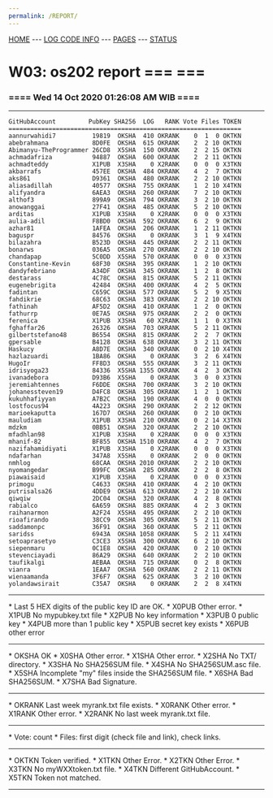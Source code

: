 ```yaml
---
permalink: /REPORT/
---
```

[HOME](../) ---
[LOG CODE INFO](https://osp4diss.vlsm.org/ETC/logCodes.txt) ---
[PAGES](../GitHubPages/) ---
[STATUS](../STATUS/)

# W03: os202 report === ===
### ==== Wed 14 Oct 2020 01:26:08 AM WIB ====
<hr>

```
GitHubAccount         PubKey SHA256  LOG   RANK Vote Files TOKEN
================================================================
aannurwahidi7          19819  OKSHA  410 OKRANK    0  1  0 OKTKN
abebrahmana            8D0FE  OKSHA  615 OKRANK    2  2 10 OKTKN
Abimanyu-TheProgrammer 26CD8  X5SHA  150 OKRANK    2  2 15 OKTKN
achmadafriza           94887  OKSHA  600 OKRANK    2  2 11 OKTKN
achmadteddy            X1PUB  X3SHA    0 X2RANK    0  0  0 X3TKN
akbarrafs              457EE  OKSHA  484 OKRANK    4  2  7 OKTKN
aks861                 D9361  OKSHA  480 OKRANK    2  2 10 OKTKN
aliasadillah           40577  OKSHA  755 OKRANK    1  2 10 X4TKN
alifyandra             6AEA3  OKSHA  260 OKRANK    7  2 10 OKTKN
althof3                899A9  OKSHA  794 OKRANK    3  2 10 OKTKN
anowanggai             27F41  OKSHA  485 OKRANK    5  2 10 OKTKN
arditas                X1PUB  X3SHA    0 X2RANK    0  0  0 X3TKN
aulia-adil             F8BD0  OKSHA  592 OKRANK    6  2  9 OKTKN
azhar81                1AFEA  OKSHA  206 OKRANK    1  2 11 OKTKN
baguspr                84576  OKSHA    0 OKRANK    3  1  9 X4TKN
bilazahra              B523D  OKSHA  445 OKRANK    2  2 11 OKTKN
bonarws                036A5  OKSHA  270 OKRANK    2  2 10 OKTKN
chandapap              5C0DD  X5SHA  570 OKRANK    0  0  0 X3TKN
Constantine-Kevin      68F30  OKSHA  395 OKRANK    1  2 10 OKTKN
dandyfebriano          A34DF  OKSHA  345 OKRANK    1  2  8 OKTKN
destarass              4C78C  OKSHA  815 OKRANK    5  2 11 OKTKN
eugenebrigita          42484  OKSHA  400 OKRANK    4  2  5 OKTKN
fadintan               C659C  OKSHA  577 OKRANK    5  2  9 X5TKN
fahdikrie              68C63  OKSHA  383 OKRANK    2  2 10 OKTKN
fathinah               AF5D2  OKSHA  410 OKRANK    1  2  0 OKTKN
fathurrp               0E7A5  OKSHA  975 OKRANK    2  2  0 OKTKN
ferenica               X1PUB  X3SHA   60 X2RANK    1  1  0 X3TKN
fghaffar26             26326  OKSHA  703 OKRANK    5  2 11 OKTKN
gilbertstefano48       B6554  OKSHA  815 OKRANK    2  2  7 OKTKN
gpersable              B4128  OKSHA  638 OKRANK    3  2 11 OKTKN
Haskucy                A8D7E  OKSHA  340 OKRANK    0  2 10 X4TKN
hazlazuardi            1BA86  OKSHA    0 OKRANK    3  2  6 X4TKN
HugoIr                 FF8D3  OKSHA  555 OKRANK    3  2 11 OKTKN
idrisyoga23            84336  X5SHA 1355 OKRANK    4  2  3 OKTKN
ivanadebora            D93B6  X5SHA    0 OKRANK    3  0  0 X3TKN
jeremiahtennes         F6DDE  OKSHA  700 OKRANK    3  2 10 OKTKN
johanessteven19        D4FC8  OKSHA  305 OKRANK    1  2  1 OKTKN
kukuhhafiyyan          A7B2C  OKSHA  190 OKRANK    4  0  0 OKTKN
lostfocus94            4A223  OKSHA  290 OKRANK    2  2 12 OKTKN
marioekaputta          167D7  OKSHA  260 OKRANK    0  2 10 OKTKN
mauludiam              X1PUB  X3SHA  210 OKRANK    0  2 14 X3TKN
mdzkm                  0BB51  OKSHA  320 OKRANK    2  2 10 OKTKN
mfadhlan98             X1PUB  X3SHA    0 X2RANK    0  0  0 X3TKN
mhanif-82              BF855  OKSHA 1510 OKRANK    4  2  7 OKTKN
nazifahamidiyati       X1PUB  X3SHA    0 X2RANK    0  0  0 X3TKN
ndafarhan              347A8  X5SHA    0 OKRANK    2  0  0 OKTKN
nmhlog                 68CAA  OKSHA 2010 OKRANK    2  2 10 OKTKN
nyomangedar            B99FC  OKSHA  285 OKRANK    2  2  8 OKTKN
piawaisaid             X1PUB  X3SHA    0 X2RANK    0  0  0 X3TKN
primogu                C4633  OKSHA  410 OKRANK    4  2 10 OKTKN
putrisalsa26           4DDE9  OKSHA  613 OKRANK    2  2 10 X4TKN
qiwqiw                 2DC04  OKSHA  320 OKRANK    4  2  8 OKTKN
rabialco               6A659  OKSHA  885 OKRANK    4  2  3 OKTKN
raihanarmon            A2F24  X5SHA  495 OKRANK    2  2 10 OKTKN
rioafirando            38CC9  OKSHA  305 OKRANK    5  2 11 OKTKN
saddamonpc             36F91  OKSHA  360 OKRANK    5  2 11 OKTKN
saridss                6943A  OKSHA 1058 OKRANK    5  2 11 X4TKN
setoaprasetyo          C3CE3  X5SHA  300 OKRANK    6  2 10 OKTKN
siepenmaru             0C1E8  OKSHA  420 OKRANK    0  2 10 OKTKN
stevenciayadi          86A29  OKSHA  640 OKRANK    2  2 10 OKTKN
taufikalgi             AEBAA  OKSHA  715 OKRANK    0  2  8 OKTKN
vianra                 1EAA7  OKSHA  560 OKRANK    2  2 11 OKTKN
wienaamanda            3F6F7  OKSHA  625 OKRANK    3  2 10 OKTKN
yolandawsirait         C35A7  OKSHA    0 OKRANK    2  2  8 X4TKN
```

<hr>
* Last 5 HEX digits of the public key ID are OK.
* X0PUB Other error.
* X1PUB No mypubkey.txt file
* X2PUB No key information
* X3PUB 0 public key
* X4PUB more than 1 public key
* X5PUB secret key exists
* X6PUB other error
<hr>
* OKSHA OK
* X0SHA Other error.
* X1SHA Other error.
* X2SHA No TXT/ directory.
* X3SHA No SHA256SUM file.
* X4SHA No SHA256SUM.asc file.
* X5SHA Incomplete "my" files inside the SHA256SUM file.
* X6SHA Bad SHA256SUM.
* X7SHA Bad Signature.
<hr>
* OKRANK Last week myrank.txt file exists.
* X0RANK Other error.
* X1RANK Other error.
* X2RANK No last week myrank.txt file.
<hr>
* Vote: count
* Files: first digit (check file and link), check links.
<hr>
* OKTKN Token verified.
* X1TKN Other Error.
* X2TKN Other Error.
* X3TKN No myWXXtoken.txt file.
* X4TKN Different GitHubAccount.
* X5TKN Token not matched.
<hr>

